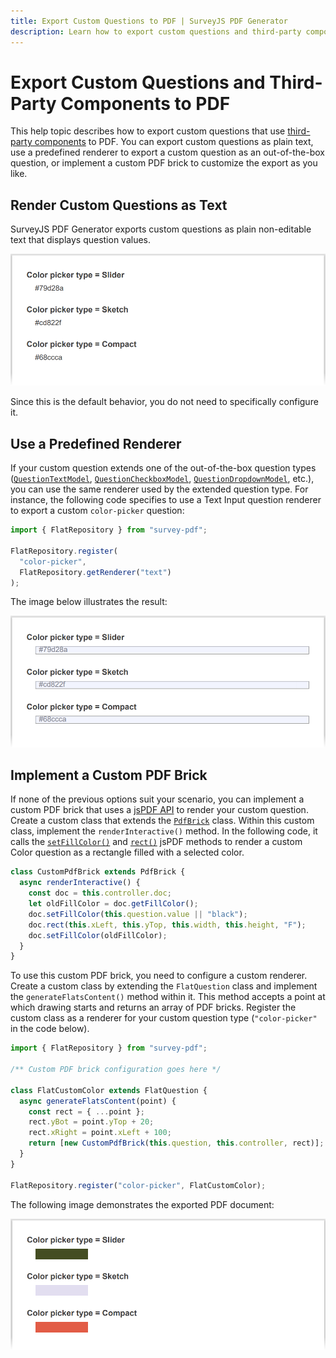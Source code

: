 ```yaml
---
title: Export Custom Questions to PDF | SurveyJS PDF Generator
description: Learn how to export custom questions and third-party components to a PDF form.
---
```


# Export Custom Questions and Third-Party Components to PDF

This help topic describes how to export custom questions that use [third-party components](https://surveyjs.io/survey-creator/documentation/customize-question-types/third-party-component-integration-react) to PDF. You can export custom questions as plain text, use a predefined renderer to export a custom question as an out-of-the-box question, or implement a custom PDF brick to customize the export as you like.

## Render Custom Questions as Text

SurveyJS PDF Generator exports custom questions as plain non-editable text that displays question values.

![SurveyJS PDF Generator - Render custom questions as text](images/export-custom-question-as-text.png)

Since this is the default behavior, you do not need to specifically configure it.

## Use a Predefined Renderer

If your custom question extends one of the out-of-the-box question types ([`QuestionTextModel`](https://surveyjs.io/form-library/documentation/api-reference/text-entry-question-model), [`QuestionCheckboxModel`](https://surveyjs.io/form-library/documentation/api-reference/checkbox-question-model), [`QuestionDropdownModel`](https://surveyjs.io/form-library/documentation/api-reference/dropdown-menu-model), etc.), you can use the same renderer used by the extended question type. For instance, the following code specifies to use a Text Input question renderer to export a custom `color-picker` question:

```js
import { FlatRepository } from "survey-pdf";

FlatRepository.register(
  "color-picker",
  FlatRepository.getRenderer("text")
);
```

The image below illustrates the result:

![SurveyJS PDF Generator - Export custom questions using a predefined renderer](images/export-custom-question-with-predefined-renderer.png)

<!-- TODO: Update the example to use the new API -->
<!-- [Example](https://codesandbox.io/s/amazing-fast-kb5lkq?file=/src/SurveyPdfComponent.jsx) -->

## Implement a Custom PDF Brick

If none of the previous options suit your scenario, you can implement a custom PDF brick that uses a [jsPDF API](https://raw.githack.com/MrRio/jsPDF/master/docs/jsPDF.html) to render your custom question. Create a custom class that extends the [`PdfBrick`](https://surveyjs.io/pdf-generator/documentation/api-reference/pdfbrick) class. Within this custom class, implement the `renderInteractive()` method. In the following code, it calls the [`setFillColor()`](https://artskydj.github.io/jsPDF/docs/jsPDF.html#setFillColor) and [`rect()`](https://artskydj.github.io/jsPDF/docs/jsPDF.html#rect) jsPDF methods to render a custom Color question as a rectangle filled with a selected color.

```js
class CustomPdfBrick extends PdfBrick {
  async renderInteractive() {
    const doc = this.controller.doc;
    let oldFillColor = doc.getFillColor();
    doc.setFillColor(this.question.value || "black");
    doc.rect(this.xLeft, this.yTop, this.width, this.height, "F");
    doc.setFillColor(oldFillColor);
  }
}
```

To use this custom PDF brick, you need to configure a custom renderer. Create a custom class by extending the `FlatQuestion` class and implement the `generateFlatsContent()` method within it. This method accepts a point at which drawing starts and returns an array of PDF bricks. Register the custom class as a renderer for your custom question type (`"color-picker"` in the code below).

```js
import { FlatRepository } from "survey-pdf";

/** Custom PDF brick configuration goes here */

class FlatCustomColor extends FlatQuestion {
  async generateFlatsContent(point) {
    const rect = { ...point };
    rect.yBot = point.yTop + 20;
    rect.xRight = point.xLeft + 100;
    return [new CustomPdfBrick(this.question, this.controller, rect)];
  }
}

FlatRepository.register("color-picker", FlatCustomColor);
```

The following image demonstrates the exported PDF document:

![SurveyJS PDF Generator - Export custom questions using a custom PDF brick](images/export-custom-question-with-custom-pdf-brick.png)

<!-- TODO: Update the example to use the new API -->
<!-- [Example](https://codesandbox.io/s/trusting-golick-7uzd59?file=/src/SurveyPdfComponent.jsx) -->
